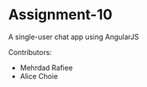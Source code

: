 # Assignment-10
A single-user chat app using AngularJS

Contributors: 
- Mehrdad Rafiee
- Alice Choie
